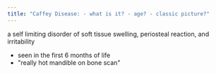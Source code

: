 ```yaml
---
title: "Caffey Disease: - what is it? - age? - classic picture?"
---
```

a self limiting disorder of soft tissue swelling, periosteal reaction, and irritability
- seen in the first 6 months of life
- &quot;really hot mandible on bone scan&quot;

